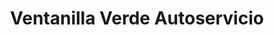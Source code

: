 ---
title: "Ventanilla Verde Autoservicio"
url: /armenia/ventanilla-verde-autoservicio/
shop: Supermarkt
---
